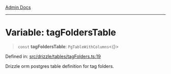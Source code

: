 [Admin Docs](/)

***

# Variable: tagFoldersTable

> `const` **tagFoldersTable**: `PgTableWithColumns`\<\{\}\>

Defined in: [src/drizzle/tables/tagFolders.ts:19](https://github.com/Suyash878/talawa-api/blob/05d9dfc8d9c5928ef559c72f2ab0492d0dbbb48c/src/drizzle/tables/tagFolders.ts#L19)

Drizzle orm postgres table definition for tag folders.
